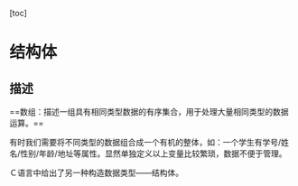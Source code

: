[toc]



# 结构体

## 描述

==数组：描述一组具有相同类型数据的有序集合，用于处理大量相同类型的数据运算。==

有时我们需要将不同类型的数据组合成一个有机的整体，如：一个学生有学号/姓名/性别/年龄/地址等属性。显然单独定义以上变量比较繁琐，数据不便于管理。

Ｃ语言中给出了另一种构造数据类型——结构体。